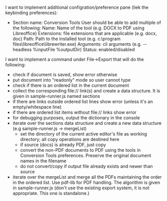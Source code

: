 I want to implement additional configration/preference pane (liek the keybinding preferences):
- Section name: Conversion Tools
    User should be able to add multiple of the following:
      Name: Name of the tool (e.g. DOCX to PDF using Libreoffice)
      Extensions: file extensions that are applicable (e.g. docx, doc)
      Path: Path to the installed tool (e.g. c:\program files\libreoffice\librewriter.exe)
      Arguments: cli arguments (e.g. --headless %inputFile %outputDir)
      Status: enabled/disabled


I want to implement a command under File->Export that will do the following:
- check if document is saved, show error otherwise
- put document into "readonly" mode so user cannot type
- check if there is an ordered list in the current document
- collect the corresponding file:// link(s) and create a data structure. It is given in sample-runner.js named sections
- if there are links outside ordered list lines show error (unless it's an empty/whitespace line)
- if there are ordered list items without file:// links show error
- for debugging purposes, output the dictionary in the console
- iterate over the sections data structure and create a new data structure (e.g sample-runner.js -> mergeList)
  - set the directory of the current active editor's file as working directory; all copy operations are destined here
  - if source (docs) is already PDF, just copy
  - convert the non-PDF documents to PDF using the tools in Conversion Tools preferences. Preserve the original document names in the filename
  - do not convert/copy if output file already exists and newer than source 
- iterate over the mergeList and merge all the PDFs maintaining the order in the ordered list. Use pdf-lib for PDF handling. The algorithm is given in sample-runner.js (don't use the existing export system, it is not appropriate. This one is standalone.)

